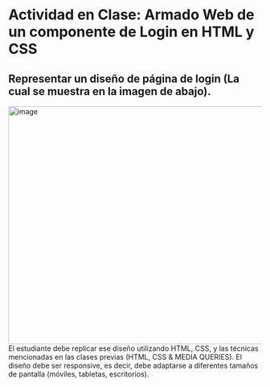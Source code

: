 # Actividad en Clase: Armado Web de un componente de Login en HTML y CSS
## Representar un diseño de página de login (La cual se muestra en la imagen de abajo). 
<img width="995" height="473" alt="image" src="https://github.com/user-attachments/assets/6771f9ee-eaf4-47a5-ad4d-b718dbc5fa88" />
El estudiante debe replicar ese diseño utilizando HTML, CSS, y las técnicas mencionadas en las clases previas (HTML, CSS & MEDIA QUERIES). 
El diseño debe ser responsive, es decir, debe adaptarse a diferentes tamaños de pantalla (móviles, tabletas, escritorios).
